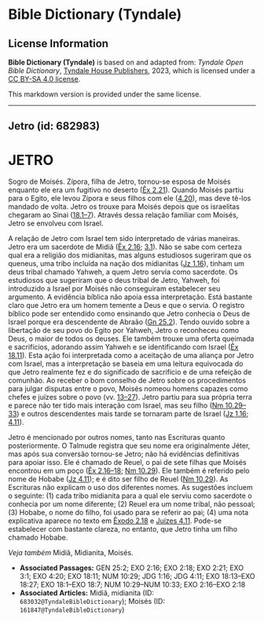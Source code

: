 # Bible Dictionary (Tyndale)

## License Information

**Bible Dictionary (Tyndale)** is based on and adapted from: _Tyndale Open Bible Dictionary_, [Tyndale House Publishers](https://tyndaleopenresources.com/), 2023, which is licensed under a [CC BY-SA 4.0 license](https://creativecommons.org/licenses/by-sa/4.0/legalcode.en).

This markdown version is provided under the same license.



--------------------------------

## Jetro (id: 682983)

JETRO
=====

Sogro de Moisés. Zípora, filha de Jetro, tornou\-se esposa de Moisés enquanto ele era um fugitivo no deserto ([Êx 2\.21](https://ref.ly/Exod2:21)). Quando Moisés partiu para o Egito, ele levou Zípora e seus filhos com ele ([4\.20](https://ref.ly/Exod4:20)), mas deve tê\-los mandado de volta. Jetro os trouxe para Moisés depois que os israelitas chegaram ao Sinai ([18\.1–7](https://ref.ly/Exod18:1-Exod18:7)). Através dessa relação familiar com Moisés, Jetro se envolveu com Israel.

A relação de Jetro com Israel tem sido interpretado de várias maneiras. Jetro era um sacerdote de Midiã ([Êx 2\.16](https://ref.ly/Exod2:16); [3\.1](https://ref.ly/Exod3:1)). Não se sabe com certeza qual era a religião dos midianitas, mas alguns estudiosos sugeriram que os queneus, uma tribo incluída na nação dos midianitas ([Jz 1\.16](https://ref.ly/Judg1:16)), tinham um deus tribal chamado Yahweh, a quem Jetro servia como sacerdote. Os estudiosos que sugeriram que o deus tribal de Jetro, Yahweh, foi introduzido a Israel por Moisés não conseguiram estabelecer seu argumento. A evidência bíblica não apoia essa interpretação. Está bastante claro que Jetro era um homem temente a Deus e que o servia. O registro bíblico pode ser entendido como ensinando que Jetro conhecia o Deus de Israel porque era descendente de Abraão ([Gn 25\.2](https://ref.ly/Gen25:2)). Tendo ouvido sobre a libertação de seu povo do Egito por Yahweh, Jetro o reconheceu como Deus, o maior de todos os deuses. Ele também trouxe uma oferta queimada e sacrifícios, adorando assim Yahweh e se identificando com Israel ([Êx 18\.11](https://ref.ly/Exod18:11)). Esta ação foi interpretada como a aceitação de uma aliança por Jetro com Israel, mas a interpretação se baseia em uma leitura equivocada do que Jetro realmente fez e do significado de sacrifício e de uma refeição de comunhão. Ao receber o bom conselho de Jetro sobre os procedimentos para julgar disputas entre o povo, Moisés nomeou homens capazes como chefes e juízes sobre o povo (vv. [13–27](https://ref.ly/Exod18:13-Exod18:27)). Jetro partiu para sua própria terra e parece não ter tido mais interação com Israel, mas seu filho ([Nm 10\.29–33](https://ref.ly/Num10:29-Num10:33)) e outros descendentes mais tarde se tornaram parte de Israel ([Jz 1\.16](https://ref.ly/Judg1:16); [4\.11](https://ref.ly/Judg4:11)).

Jetro é mencionado por outros nomes, tanto nas Escrituras quanto posteriormente. O Talmude registra que seu nome era originalmente Jéter, mas após sua conversão tornou\-se Jetro; não há evidências definitivas para apoiar isso. Ele é chamado de Reuel, o pai de sete filhas que Moisés encontrou em um poço ([Êx 2\.16–18](https://ref.ly/Exod2:16-Exod2:18); [Nm 10\.29](https://ref.ly/Num10:29)). Ele também é referido pelo nome de Hobabe ([Jz 4\.11](https://ref.ly/Judg4:11)); e é dito ser filho de Reuel ([Nm 10\.29](https://ref.ly/Num10:29)). As Escrituras não explicam o uso dos diferentes nomes. As sugestões incluem o seguinte: (1\) cada tribo midianita para a qual ele serviu como sacerdote o conhecia por um nome diferente; (2\) Reuel era um nome tribal, não pessoal; (3\) Hobabe, o nome do filho, foi usado para se referir ao pai; (4\) uma nota explicativa aparece no texto em [Êxodo 2\.18](https://ref.ly/Exod2:18) e [Juízes 4\.11](https://ref.ly/Judg4:11). Pode\-se estabelecer com bastante clareza, no entanto, que Jetro tinha um filho chamado Hobabe.

*Veja também* Midiã, Midianita, Moisés.

* **Associated Passages:** GEN 25:2; EXO 2:16; EXO 2:18; EXO 2:21; EXO 3:1; EXO 4:20; EXO 18:11; NUM 10:29; JDG 1:16; JDG 4:11; EXO 18:13–EXO 18:27; EXO 18:1–EXO 18:7; NUM 10:29–NUM 10:33; EXO 2:16–EXO 2:18
* **Associated Articles:** Midiã, midianita (ID: `683032@TyndaleBibleDictionary`); Moisés (ID: `161847@TyndaleBibleDictionary`)

